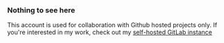 ### Nothing to see here

This account is used for collaboration with Github hosted projects only. If you're interested in my work, check out my [self-hosted GitLab instance](https://git.fputs.com/fputs)
